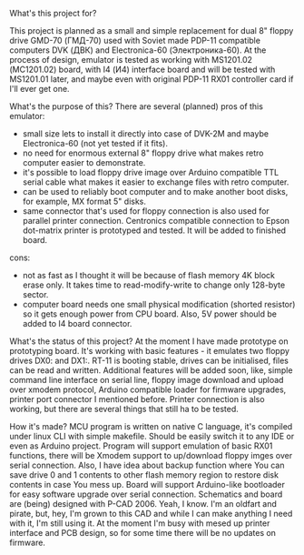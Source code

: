 What's this project for?

This project is planned as a small and simple replacement for dual 8" floppy drive GMD-70 (ГМД-70) used with Soviet made PDP-11 compatible computers DVK (ДВК) and Electronica-60 (Электроника-60). At the process of design, emulator is tested as working with MS1201.02 (МС1201.02) board, with I4 (И4) interface board and will be tested with MS1201.01 later, and maybe even with original PDP-11 RX01 controller card if I'll ever get one.

What's the purpose of this? There are several (planned) pros of this emulator:
- small size lets to install it directly into case of DVK-2M and maybe Electronica-60 (not yet tested if it fits).
- no need for enormous external 8" floppy drive what makes retro computer easier to demonstrate.
- it's possible to load floppy drive image over Arduino compatible TTL serial cable what makes it easier to exchange files with retro computer.
-  can be used to reliably boot computer and to make another boot disks, for example, MX format 5" disks.
-  same connector that's used for floppy connection is also used for parallel printer connection. Centronics compatible connection to Epson dot-matrix printer is prototyped and tested. It will be added to finished board.

cons:
- not as fast as I thought it will be because of flash memory 4K block erase only. It takes time to read-modify-write to change only 128-byte sector.
- computer board needs one small physical modification (shorted resistor) so it gets enough power from CPU board. Also, 5V power should be added to I4 board connector.

What's the status of this project? At the moment I have made prototype on prototyping board. It's working with basic features - it emulates two floppy drives DX0: and DX1:. RT-11 is booting stable, drives can be initialised, files can be read and written. Additional features will be added soon, like, simple command line interface on serial line, floppy image download and upload over xmodem protocol, Arduino compatible loader for firmware upgrades, printer port connector I mentioned before. Printer connection is also working, but there are several things that still ha to be tested.

How it's made? MCU program is written on native C language, it's compiled under linux CLI with simple makefile. Should be easily switch it to any IDE or even as Arduino project. Program will support emulation of basic RX01 functions, there will be Xmodem support to up/download floppy imges over serial connection. Also, I have idea about backup function where You can save drive 0 and 1 contents to other flash memory region to restore disk contents in case You mess up. Board will support Arduino-like bootloader for easy software upgrade over serial connection. Schematics and board are (being) designed with P-CAD 2006. Yeah, I know. I'm an oldfart and pirate, but, hey, I'm grown to this CAD and while I can make anything I need with it, I'm still using it. At the moment I'm busy with mesed up printer interface and PCB design, so for some time there will be no updates on firmware.
